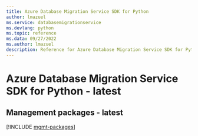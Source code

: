 ```yaml
---
title: Azure Database Migration Service SDK for Python
author: lmazuel
ms.service: databasemigrationservice
ms.devlang: python
ms.topic: reference
ms.data: 09/27/2022
ms.author: lmazuel
description: Reference for Azure Database Migration Service SDK for Python
---
```

# Azure Database Migration Service SDK for Python - latest

## Management packages - latest
[!INCLUDE [mgmt-packages](database-migration-service-mgmt-index.md)]